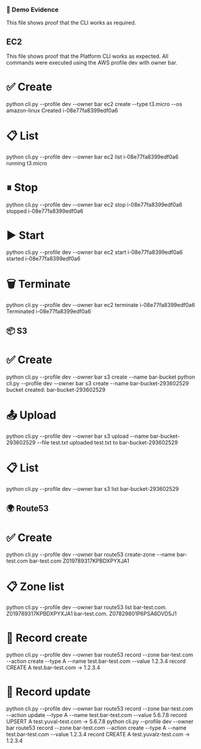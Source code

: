 ### 📂 Demo Evidence

This file shows proof that the CLI works as required.

## EC2

This file shows proof that the Platform CLI works as expected.
All commands were executed using the AWS profile dev with owner bar.

# ✅ Create

python cli.py --profile dev --owner bar ec2 create --type t3.micro --os amazon-linux
Created i-08e77fa8399edf0a6

# 📋 List

python cli.py --profile dev --owner bar ec2 list
i-08e77fa8399edf0a6  running  t3.micro

# ⏸ Stop

python cli.py --profile dev --owner bar ec2 stop i-08e77fa8399edf0a6
stopped i-08e77fa8399edf0a6

# ▶️ Start

python cli.py --profile dev --owner bar ec2 start i-08e77fa8399edf0a6
started i-08e77fa8399edf0a6

# 🗑 Terminate

python cli.py --profile dev --owner bar ec2 terminate i-08e77fa8399edf0a6
Terminated i-08e77fa8399edf0a6

## 📦 S3

# ✅ Create

python cli.py --profile dev --owner bar s3 create --name bar-bucket
python cli.py --profile dev --owner bar s3 create --name bar-bucket-293602529
bucket created: bar-bucket-293602529

# 📤 Upload

python cli.py --profile dev --owner bar s3 upload --name bar-bucket-293602529 --file test.txt
uploaded test.txt to bar-bucket-293602529

# 📋 List

python cli.py --profile dev --owner bar s3 list
bar-bucket-293602529

## 🌍 Route53

# ✅ Create

python cli.py --profile dev --owner bar route53 create-zone --name bar-test.com
bar-test.com Z019789317KPBDXPYXJA1

# 📋 Zone list

python cli.py --profile dev --owner bar route53 list
bar-test.com. Z019789317KPBDXPYXJA1
bar-test.com.   Z07829801P6PSA6DVD5J1

# 📝 Record create

python cli.py --profile dev --owner bar route53 record --zone bar-test.com --action create --type A --name test.bar-test.com --value 1.2.3.4
record CREATE A test.bar-test.com -> 1.2.3.4
# 🔄 Record update

python cli.py --profile dev --owner bar route53 record --zone bar-test.com --action update --type A --name test.bar-test.com --value 5.6.7.8
record UPSERT A test.yuval-test.com -> 5.6.7.8
python cli.py --profile dev --owner bar route53 record --zone bar-test.com --action create --type A --name test.bar-test.com --value 1.2.3.4
record CREATE A test.yuvalz-test.com -> 1.2.3.4
